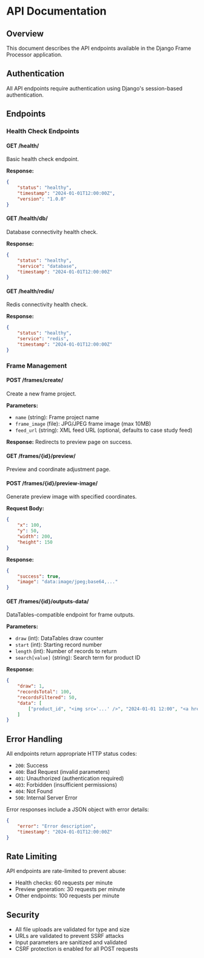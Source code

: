 # API Documentation

## Overview
This document describes the API endpoints available in the Django Frame Processor application.

## Authentication
All API endpoints require authentication using Django's session-based authentication.

## Endpoints

### Health Check Endpoints

#### GET /health/
Basic health check endpoint.

**Response:**
```json
{
    "status": "healthy",
    "timestamp": "2024-01-01T12:00:00Z",
    "version": "1.0.0"
}
```

#### GET /health/db/
Database connectivity health check.

**Response:**
```json
{
    "status": "healthy",
    "service": "database",
    "timestamp": "2024-01-01T12:00:00Z"
}
```

#### GET /health/redis/
Redis connectivity health check.

**Response:**
```json
{
    "status": "healthy",
    "service": "redis",
    "timestamp": "2024-01-01T12:00:00Z"
}
```

### Frame Management

#### POST /frames/create/
Create a new frame project.

**Parameters:**
- `name` (string): Frame project name
- `frame_image` (file): JPG/JPEG frame image (max 10MB)
- `feed_url` (string): XML feed URL (optional, defaults to case study feed)

**Response:** Redirects to preview page on success.

#### GET /frames/{id}/preview/
Preview and coordinate adjustment page.

#### POST /frames/{id}/preview-image/
Generate preview image with specified coordinates.

**Request Body:**
```json
{
    "x": 100,
    "y": 50,
    "width": 200,
    "height": 150
}
```

**Response:**
```json
{
    "success": true,
    "image": "data:image/jpeg;base64,..."
}
```

#### GET /frames/{id}/outputs-data/
DataTables-compatible endpoint for frame outputs.

**Parameters:**
- `draw` (int): DataTables draw counter
- `start` (int): Starting record number
- `length` (int): Number of records to return
- `search[value]` (string): Search term for product ID

**Response:**
```json
{
    "draw": 1,
    "recordsTotal": 100,
    "recordsFiltered": 50,
    "data": [
        ["product_id", "<img src='...' />", "2024-01-01 12:00", "<a href='...'>View</a>"]
    ]
}
```

## Error Handling

All endpoints return appropriate HTTP status codes:
- `200`: Success
- `400`: Bad Request (invalid parameters)
- `401`: Unauthorized (authentication required)
- `403`: Forbidden (insufficient permissions)
- `404`: Not Found
- `500`: Internal Server Error

Error responses include a JSON object with error details:
```json
{
    "error": "Error description",
    "timestamp": "2024-01-01T12:00:00Z"
}
```

## Rate Limiting

API endpoints are rate-limited to prevent abuse:
- Health checks: 60 requests per minute
- Preview generation: 30 requests per minute
- Other endpoints: 100 requests per minute

## Security

- All file uploads are validated for type and size
- URLs are validated to prevent SSRF attacks
- Input parameters are sanitized and validated
- CSRF protection is enabled for all POST requests